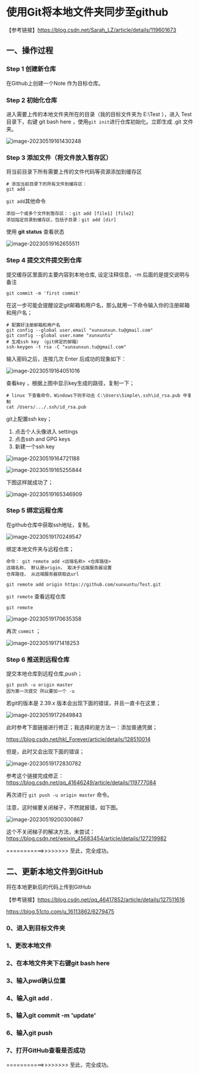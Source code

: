 # 使用Git将本地文件夹同步至github

【参考链接】https://blog.csdn.net/Sarah_LZ/article/details/119601673

## 一、操作过程

### Step 1 创建新仓库

在Github上创建一个Note 作为目标仓库。

### Step 2 初始化仓库

进入需要上传的本地文件夹所在的目录（我的目标文件夹为 E:\Test ），进入 Test  目录下，右键 git bash here ，使用`git init`进行仓库初始化。立即生成 .git 文件夹。

![image-20230519161430248](./assets/image-20230519161430248.png)

### Step 3 添加文件（将文件放入暂存区）

将当前目录下所有需要上传的文件代码等资源添加到缓存区

```
# 添加当前目录下的所有文件到缓存区：
git add .
```

`git add`其他命令

```
添加一个或多个文件到暂存区：：git add [file1] [file2]
添加指定目录到缓存区，包括子目录：git add [dir]
```

使用 **git status** 查看状态

![image-20230519162655511](./assets/image-20230519162655511.png)

### Step 4  提交文件提交到仓库

提交缓存区里面的主要内容到本地仓库, 设定注释信息，-m 后面的是提交说明与备注

```
git commit -m 'first commit'
```

在这一步可能会提醒设定git邮箱和用户名，那么就用一下命令输入你的注册邮箱和用户名；

```
# 配置好注册邮箱和用户名
git config --global user.email "xunxunxun.tu@gmail.com"
git config --global user.name "xunxuntu"
# 生成ssh key （git绑定的邮箱）
ssh-keygen -t rsa -C "xunxunxun.tu@gmail.com"
```

输入密码之后，连按几次 Enter 后成功的现象如下：

![image-20230519164051016](./assets/image-20230519164051016.png)

查看key ，根据上图中显示key生成的路径，复制一下；

```
# linux 下查看命令，Windows下则手动去 C:\Users\Simple\.ssh\id_rsa.pub 中复制
cat /Users/.../.ssh/id_rsa.pub
```

git上配置ssh key；

1. 点击个人头像进入 settings
2. 点击ssh and GPG keys
3. 新建一个ssh key

![image-20230519164721188](./assets/image-20230519164721188.png)

![image-20230519165255844](./assets/image-20230519165255844.png)

下图这样就成功了；

![image-20230519165346909](./assets/image-20230519165346909.png)

### Step 5 绑定远程仓库

在github仓库中获取ssh地址，复制。

![image-20230519170249547](./assets/image-20230519170249547.png)

绑定本地文件夹与远程仓库；

```
命令： git remote add <远端名称> <仓库路径>
远端名称， 默认是origin， 取决于远端服务器设置
仓库路径， 从远端服务器获取此url

git remote add origin https://github.com/xunxuntu/Test.git
```

`git remote` 查看远程仓库

```
git remote
```

![image-20230519170635358](./assets/image-20230519170635358.png)

再次 `commit` ；

![image-20230519171418253](./assets/image-20230519171418253.png)



### Step 6 推送到远程仓库

提交本地仓库到远程仓库,push；

```
git push -u origin master
因为第一次提交 所以要加一个 -u
```

若git的版本是 2.39.x 版本会出现下面的错误，并且一直卡在这里；

![image-20230519172649843](./assets/image-20230519172649843.png)

此时参考下面链接进行修正；我选择的是方法一：添加普通凭据；

https://blog.csdn.net/hkl_Forever/article/details/128510014

但是，此时又会出现下面的错误；

![image-20230519172830782](./assets/image-20230519172830782.png)

参考这个链接完成修正：https://blog.csdn.net/qq_41646249/article/details/119777084

再次进行 `git push -u origin master` 命令。

注意，这时候要关闭梯子，不然就报错，如下图。

![image-20230519200300867](./assets/image-20230519200300867.png)

这个不关闭梯子的解决方法，未尝试：https://blog.csdn.net/weixin_45683454/article/details/127219982

===========>>>>>>>> 至此，完全成功。

## 二、更新本地文件到GitHub

将在本地更新后的代码上传到GitHub

【参考链接】https://blog.csdn.net/qq_46417852/article/details/127511616

https://blog.51cto.com/u_16113862/6279475

### 0、进入到目标文件夹

### 1、更改本地文件

### 2、在本地文件夹下右键git bash here

### 3、输入pwd确认位置

### 4、输入git add .

### 5、输入git commit -m 'update'

### 6、输入git push

### 7、打开GitHub查看是否成功

===========>>>>>>>> 至此，完全成功。